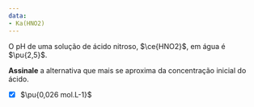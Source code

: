 ```yaml
---
data:
- Ka(HNO2)
---
```


O pH de uma solução de ácido nitroso, $\ce{HNO2}$, em água é $\pu{2,5}$. 

**Assinale** a alternativa que mais se aproxima da concentração inicial do ácido.

- [x] $\pu{0,026 mol.L-1}$
